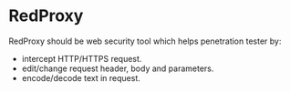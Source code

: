# RedProxy
RedProxy should be web security tool which helps penetration tester by:
- intercept HTTP/HTTPS request.
- edit/change request header, body and parameters.
- encode/decode text in request.